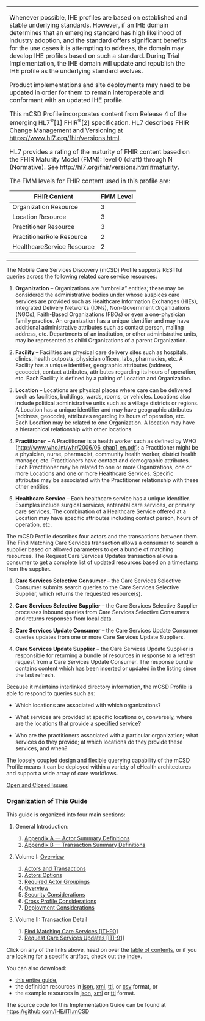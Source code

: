<table>
<tbody>
<tr class="odd">
<td><p>Whenever possible, IHE profiles are based on established and stable underlying standards. However, if an IHE domain determines that an emerging standard has high likelihood of industry adoption, and the standard offers significant benefits for the use cases it is attempting to address, the domain may develop IHE profiles based on such a standard. During Trial Implementation, the IHE domain will update and republish the IHE profile as the underlying standard evolves.</p>
<p>Product implementations and site deployments may need to be updated in order for them to remain interoperable and conformant with an updated IHE profile.</p>
<p>This mCSD Profile incorporates content from Release 4 of the emerging HL7<sup>®</sup>[1] FHIR<sup>®</sup>[2] specification. HL7 describes FHIR Change Management and Versioning at <a href="https://www.hl7.org/fhir/versions.html">https://www.hl7.org/fhir/versions.html</a>.</p>
<p>HL7 provides a rating of the maturity of FHIR content based on the FHIR Maturity Model (FMM): level 0 (draft) through N (Normative). See <a href="http://hl7.org/fhir/versions.html#maturity">http://hl7.org/fhir/versions.html#maturity</a>.</p>
<p>The FMM levels for FHIR content used in this profile are:</p>
<table>
<thead>
<tr class="header">
<th>FHIR Content</th>
<th>FMM Level</th>
</tr>
</thead>
<tbody>
<tr class="odd">
<td>Organization Resource</td>
<td>3</td>
</tr>
<tr class="even">
<td>Location Resource</td>
<td>3</td>
</tr>
<tr class="odd">
<td>Practitioner Resource</td>
<td>3</td>
</tr>
<tr class="even">
<td>PractitionerRole Resource</td>
<td>2</td>
</tr>
<tr class="odd">
<td>HealthcareService Resource</td>
<td>2</td>
</tr>
</tbody>
</table></td>
</tr>
</tbody>
</table>

The Mobile Care Services Discovery (mCSD) Profile supports RESTful
queries across the following related care service resources:

1.  **Organization** – Organizations are “umbrella” entities; these may
    be considered the administrative bodies under whose auspices care
    services are provided such as Healthcare Information Exchanges
    (HIEs), Integrated Delivery Networks (IDNs), Non-Government
    Organizations (NGOs), Faith-Based Organizations (FBOs) or even a
    one-physician family practice. An organization has a unique
    identifier and may have additional administrative attributes such as
    contact person, mailing address, etc. Departments of an institution,
    or other administrative units, may be represented as child
    Organizations of a parent Organization.

2.  **Facility** – Facilities are physical care delivery sites such as
    hospitals, clinics, health outposts, physician offices, labs,
    pharmacies, etc. A Facility has a unique identifier, geographic
    attributes (address, geocode), contact attributes, attributes
    regarding its hours of operation, etc. Each Facility is defined by a
    pairing of Location and Organization.

3.  **Location** – Locations are physical places where care can be
    delivered such as facilities, buildings, wards, rooms, or vehicles.
    Locations also include political administrative units such as a
    village districts or regions. A Location has a unique identifier and
    may have geographic attributes (address, geocode), attributes
    regarding its hours of operation, etc. Each Location may be related
    to one Organization. A location may have a hierarchical relationship
    with other locations.

4.  **Practitioner** – A Practitioner is a health worker such as defined
    by WHO (<http://www.who.int/whr/2006/06_chap1_en.pdf>); a
    Practitioner might be a physician, nurse, pharmacist, community
    health worker, district health manager, etc. Practitioners have
    contact and demographic attributes. Each Practitioner may be related
    to one or more Organizations, one or more Locations and one or more
    Healthcare Services. Specific attributes may be associated with the
    Practitioner relationship with these other entities.

5.  **Healthcare Service** – Each healthcare service has a unique
    identifier. Examples include surgical services, antenatal care
    services, or primary care services. The combination of a Healthcare
    Service offered at a Location may have specific attributes including
    contact person, hours of operation, etc.

The mCSD Profile describes four actors and the transactions between
them. The Find Matching Care Services transaction allows a consumer to
search a supplier based on allowed parameters to get a bundle of
matching resources. The Request Care Services Updates transaction allows
a consumer to get a complete list of updated resources based on a
timestamp from the supplier.

1.  **Care Services Selective Consumer** – the Care Services Selective
    Consumer submits search queries to the Care Services Selective
    Supplier, which returns the requested resource(s).

2.  **Care Services Selective Supplier** – the Care Services Selective
    Supplier processes inbound queries from Care Services Selective
    Consumers and returns responses from local data.

3.  **Care Services Update Consumer** – the Care Services Update
    Consumer queries updates from one or more Care Services Update
    Suppliers.

4.  **Care Services Update Supplier** – the Care Services Update
    Supplier is responsible for returning a bundle of resources in
    response to a refresh request from a Care Services Update Consumer.
    The response bundle contains content which has been inserted or
    updated in the listing since the last refresh.

Because it maintains interlinked directory information, the mCSD Profile
is able to respond to queries such as:

- Which locations are associated with which organizations?

- What services are provided at specific locations or, conversely,
  where are the locations that provide a specified service?

- Who are the practitioners associated with a particular organization;
  what services do they provide; at which locations do they provide
  these services, and when?

The loosely coupled design and flexible querying capability of the mCSD
Profile means it can be deployed within a variety of eHealth
architectures and support a wide array of care workflows.

[Open and Closed Issues](a_issues.html)

### Organization of This Guide
This guide is organized into four main sections:

1. General Introduction:
   1. [Appendix A &mdash; Actor Summary Definitions](a_actor_summary_definitions.html)
   2. [Appendix B &mdash; Transaction Summary Definitions](b_transaction_summary_definitions.html)
2. Volume I: [Overview](146_introduction.html)
   1. [Actors and Transactions](1461_actors_and_transactions.html)
   2. [Actors Options](1462_actors_options.html)
   3. [Required Actor Groupings](1463_required_actor_groupings.html)
   4. [Overview](1464_overview.html)
   5. [Security Considerations](1465_security_considerations.html)
   6. [Cross Profile Considerations](1466_cross_profile_considerations.html)
   7. [Deployment Considerations](1467_deployment_considerations.html)

3. Volume II: Transaction Detail
   1. [Find Matching Care Services [ITI-90]](ITI-90.html)
   2. [Request Care Services Updates [ITI-91]](ITI-91.html)


Click on any of the links above, head on over the [table of contents](toc.html), or
if you are looking for a specific artifact, check out the [index](artifacts.html).

You can also download:

* [this entire guide](full-ig.zip),
* the definition resources in [json](definitions.json.zip), [xml](definitions.xml.zip), [ttl](definitions.ttl.zip), or [csv](csvs.zip) format, or
* the example resources in [json](examples.json.zip), [xml](examples.xml.zip) or [ttl](examples.ttl.zip) format.

The source code for this Implementation Guide can be found at https://github.com/IHE/ITI.mCSD
